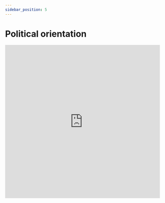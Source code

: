 ```yaml
---
sidebar_position: 5
---
```



# Political orientation










<iframe src="https://peetzie.github.io/SocialData_InteractiveMaps/republicancentage.html"
	sandbox="allow-same-origin allow-scripts"
	width="100%"
	height="500"
	scrolling="yes"
	seamless="seamless"
	frameborder="0">
</iframe>